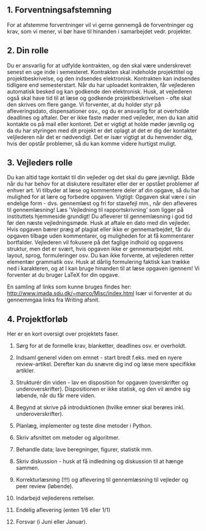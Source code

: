 

## 1. Forventningsafstemning

For at afstemme forventninger vil vi gerne gennemgå de forventninger og
krav, som vi mener, vi bør have til hinanden i samarbejdet
vedr. projekter.


## 2. Din rolle

Du er ansvarlig for at udfylde kontrakten, og den skal være underskrevet
senest en uge inde i semesteret. Kontrakten skal indeholde projekttitel
og projektbeskrivelse, og den indsendes elektronisk. Kontrakten kan
indsendes tidligere end semesterstart. Når du har uploadet kontrakten,
får vejlederen automatisk besked og kan godkende den elektronisk. Husk,
at vejlederen også skal have tid til at læse og godkende
projektbeskrivelsen - ofte skal den skrives om flere gange.  Vi
forventer, at du holder styr på afleveringsdato, dispensationer osv., og
du er ansvarlig for at overholde deadlines og aftaler. Der er ikke faste
møder med vejleder, men du kan altid kontakte os på mail eller
kontoret. Det er vigtigt at holde møder jævnlig og da du har styringen
med dit projekt er det oplagt at det er dig der kontakter veljlederen
når det er nødvendigt. Det er især vigtigt at du henvender dig, hvis der
opstår problemer, så du kan komme videre hurtigst muligt.


## 3. Vejleders rolle

Du kan altid tage kontakt til din vejleder og det skal du gøre
jævnligt. Både når du har behov for at diskutere resultater eller der er
opstået problemer af enhver art.  Vi tilbyder at læse og kommentere
deler af din opgave, så du har mulighed for at lære og forbedre
opgaven. Vigtigt: Opgaven skal være i sin endelige form -
dvs. gennemlæst og fri for stavefejl mm., når den afleveres til
gennemlæsning! Læs 'Vejledning til rapportskrivning' som ligger på
instituttets hjemmeside grundigt!  Du afleverer til gennemlæsning i god
tid før den næste vejledningsmøde. Husk at aftale en dato med din
vejleder. Hvis opgaven bærer præg af plagiat eller ikke er
gennemarbejdet, får du opgaven tilbage uden kommentarer, og muligheden
for at få kommentarer bortfalder. Vejlederen vil fokusere på det faglige
indhold og opgavens struktur, men det er svært, hvis opgaven ikke er
gennemarbejdet mht. layout, sprog, formuleringer osv. Du kan ikke
forvente, at vejlederen retter elementær grammatik osv. Husk at dårlig
formulering faktisk kan trække ned i karakteren, og at I kan bruge
hinanden til at læse opgaven igennem! Vi forventer at du bruger LaTeX
for din opgave.

En samling af links som kunne bruges findes her:
http://www.imada.sdu.dk/~marco/Misc/index.html
Især vi forventer at du gennemmgaa links fra Writing afsnit. 


## 4. Projektforløb

Her er en kort oversigt over projektets faser. 

1. Sørg for at de formelle krav, blanketter, deadlines osv. er
overholdt.

2. Indsaml generel viden om emnet - start bredt f.eks. med en nyere
review-artikel. Derefter kan du snævre dig ind og læse mere specifikke
artikler.

3. Strukturér din viden - lav en disposition for opgaven (overskrifter
og underoverskrifter). Dispositionen er ikke statisk, og den vil ændre
sig løbende, når du får mere viden.

4. Begynd at skrive på introduktionen (hvilke emner skal berøres
inkl. underoverskrifter).

5. Planlæg, implementer og teste dine metoder i Python.

6. Skriv afsnittet om metoder og algoritmer.

7. Behandle data; lave beregninger, figurer, statistik mm.

8. Skriv diskussion - husk at få indledning og diskussion til at hænge sammen.

9. Korrekturlæsning (!!!) og aflevering til gennemlæsning til vejleder
og peer review (løbende).

10. Indarbejd vejlederens rettelser.

11. Endelig aflevering (enten 1/6 eller 1/1)

12. Forsvar (i Juni eller Januar).



